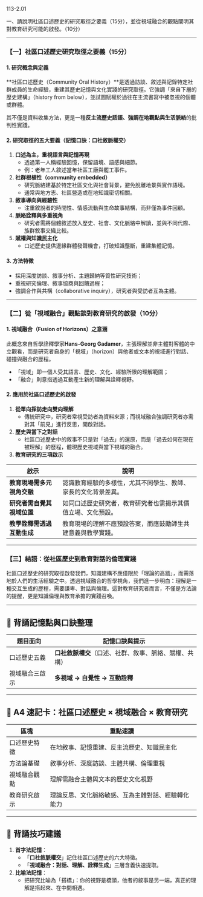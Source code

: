 113-2.01

一、請說明社區口述歷史的研究取徑之要義（15分），並從視域融合的觀點闡明其對教育研究可能的啟發。（10分）

------

### 【一】社區口述歷史研究取徑之要義（15分）

#### 1. 研究概念與定義

**社區口述歷史（Community Oral History）**是透過訪談、敘述與記錄特定社群成員的生命經驗，重建其歷史記憶與文化實踐的研究取徑。它強調「來自下層的歷史建構」（history from below），並試圖賦權於過往在主流書寫中被忽視的個體或群體。

其不僅是資料收集方法，更是一種**反主流歷史話語、強調在地觀點與生活脈絡**的批判性實踐。

#### 2. 研究取徑的五大要義（記憶口訣：**口社敘脈權交**）

1. **口述為主，重視語言與記憶再現**
   - 透過第一人稱經驗回憶，保留語境、語感與細節。
   - 例：老年工人敘述當年社區工廠與罷工事件。
2. **社群根植性（community embedded）**
   - 研究脈絡建基於特定社區文化與社會背景，避免脫離地景與實作語境。
   - 通常與地方志、社區營造或在地知識密切相關。
3. **敘事導向與經驗性**
   - 注重敘說者的時間性、情感流動與生命故事結構，而非僅為事件回顧。
4. **脈絡詮釋與多重視角**
   - 研究者需將個體敘述放入歷史、社會、文化脈絡中解讀，並與不同代際、族群敘事交織比較。
5. **賦權與知識民主化**
   - 口述歷史提供邊緣群體發聲機會，打破知識壟斷，重建集體記憶。

#### 3. 方法特徵

- 採用深度訪談、敘事分析、主題歸納等質性研究技術；
- 重視研究倫理、敘事協商與回饋過程；
- 強調合作與共構（collaborative inquiry），研究者與受訪者互為主體。

------

### 【二】從「視域融合」觀點談對教育研究的啟發（10分）

#### 1. 視域融合（Fusion of Horizons）之意涵

此概念來自哲學詮釋學家**Hans-Georg Gadamer**，主張理解並非主體對客體的中立觀看，而是研究者自身的「視域」（horizon）與他者或文本的視域進行對話、碰撞與融合的歷程。

- 「視域」即一個人受其語言、歷史、文化、經驗所限的理解範圍；
- 「融合」則意指透過互動產生新的理解與詮釋視野。

#### 2. 應用於社區口述歷史的啟發

1. **從單向採訪走向雙向理解**
   - 傳統研究中，研究者常視受訪者為資料來源；而視域融合強調研究者亦需對其「前見」進行反思，開啟對話。
2. **歷史與當下之對話**
   - 社區口述歷史中的敘事不只是對「過去」的還原，而是「過去如何在現在被理解」的歷程，體現歷史視域與當下視域的融合。
3. **教育研究的三項啟示**

| 啟示                       | 說明                                                         |
| -------------------------- | ------------------------------------------------------------ |
| **教育現場需多元視角交融** | 認識教育經驗的多樣性，尤其不同學生、教師、家長的文化背景差異。 |
| **研究者需自覺其視域位置** | 如同口述歷史研究者，教育研究者也需揭示其價值立場、文化預設。 |
| **教學詮釋需透過互動生成** | 教育現場的理解不應預設答案，而應鼓勵師生共建意義與教學實踐。 |

------

### 【三】結語：從社區歷史到教育對話的倫理實踐

社區口述歷史的研究取徑啟發我們，知識建構不應僅限於「理論的高牆」，而需落地於人們的生活經驗之中。透過視域融合的哲學視角，我們進一步明白：理解是一種交互生成的歷程，需要謙卑、對話與倫理。這對教育研究者而言，不僅是方法論的提醒，更是知識倫理與教育承擔的實踐召喚。

------

## 🧠 背誦記憶點與口訣整理

| 題目面向       | 記憶口訣與提示                                         |
| -------------- | ------------------------------------------------------ |
| 口述歷史五義   | **口社敘脈權交**（口述、社群、敘事、脈絡、賦權、共構） |
| 視域融合三啟示 | **多視域 → 自覺性 → 互動詮釋**                         |

------

## 📄 A4 速記卡：社區口述歷史 × 視域融合 × 教育研究

| 區塊         | 重點速讀                                           |
| ------------ | -------------------------------------------------- |
| 口述歷史特徵 | 在地敘事、記憶重建、反主流歷史、知識民主化         |
| 方法論基礎   | 敘事分析、深度訪談、主體共構、倫理重視             |
| 視域融合觀點 | 理解需融合主體與文本的歷史文化視野                 |
| 教育研究啟示 | 理論反思、文化脈絡敏感、互為主體對話、經驗轉化能力 |

------

## 🎯 背誦技巧建議

1. **首字法記憶**：
   - 「**口社敘脈權交**」記住社區口述歷史的六大特徵。
   - 「**視域融合：對話、理解、詮釋生成**」三層含義快速提取。
2. **比喻法記憶**：
   - 把研究比喻為「搭橋」：你的視野是橋頭，他者的敘事是另一端，真正的理解是搭起來、在中間相遇。